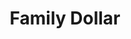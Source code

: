 ---
title: "Family Dollar"
url: /norfolk/family-dollar-east-virginia-beach-boulevard/
shop: Kramladen
---